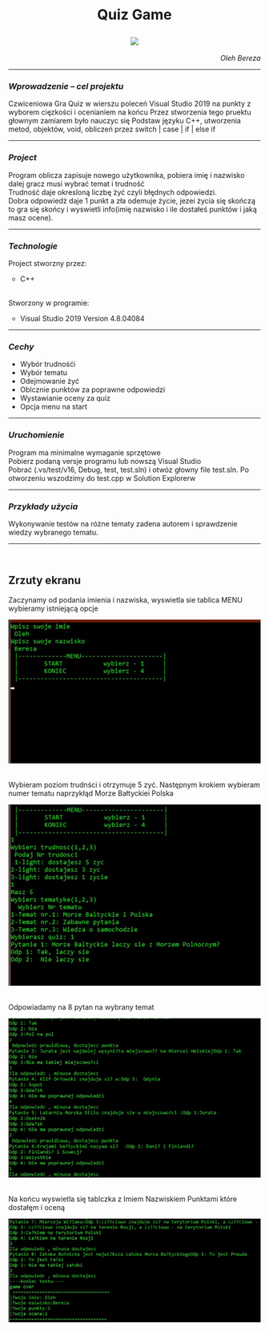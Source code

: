 <h1 align="center">
  <p>Quiz Game</p>
</h1>
<p align="center">
  <img src="https://cdn.freelogovectors.net/svg08/quiz-logo.svg" />
</p>

<i>
<p align="right">
  Oleh Bereza
</p>
</i>

<hr>
<h3>
  <i>
  Wprowadzenie – cel projektu
  </i>
</h3>
Czwiceniowa Gra Quiz w wierszu poleceń Visual Studio 2019 na punkty z wyborem cięzkości i ocenianiem na końcu
Przez stworzenia tego pruektu głownym zamiarem było nauczyc się Podstaw języku C++, utworzenia metod, objektów, void, obliczeń przez switch | case | if | else if
<hr>

<h3>
  <i>
  Project
  </i>
</h3>
Program oblicza zapisuje nowego użytkownika, pobiera imię i nazwisko dalej gracz musi wybrać temat i trudność<br>
Trudność daje okresloną liczbę żyć czyli błędnych odpowiedzi.<br>
Dobra odpowiedż daje 1 punkt a zła odemuje życie, jezei życia się skończą to gra się skońcy i wyswietli info(imię nazwisko i ile dostałeś punktów i jaką masz ocene).
<hr>

<h3>
  <i>
  Technologie
  </i>
</h3>
Project stworzny przez:
<br>
    <ul type="circle">
     <li>C++</li>
   </ul>
<br>
Stworzony w programie:
<br>
    <ul type="circle">
     <li>Visual Studio 2019 Version 4.8.04084</li>
   </ul>
<hr>

<h3>
  <i>
  Cechy
  </i>
</h3>
<p>
    <ul>
     <li>Wybór trudnośći </li>
     <li>Wybór tematu</li>
     <li>Odejmowanie żyć</li>
     <li>Oblcznie punktów za poprawne odpowiedzi</li>
     <li>Wystawianie oceny za quiz</li>
     <li>Opcja menu na start</li>
   </ul>
</p>
<hr>

<h3>
  <i>
  Uruchomienie
  </i>
</h3>
Program ma minimalne wymaganie sprzętowe<br>
Pobierz podaną versje programu lub nowszą Visual Studio<br>
Pobrać (.vs/test/v16, Debug, test, test.sln) i otwóz głowny file test.sln. Po otworzeniu wszodzimy do test.cpp w Solution Explorerw
<hr>

<h3>
  <i>
  Przykłady użycia
  </i>
</h3>
<p>
Wykonywanie testów na różne tematy zadena autorem i sprawdzenie wiedzy wybranego tematu.
</p>
<hr>
<br>
<h2>
  Zrzuty ekranu
</h2>
Zaczynamy od podania imienia i nazwiska, wyswietla sie tablica MENU wybieramy istniejącą opcje

![alt tag](https://github.com/OlehBereza/quizGame/blob/main/screenquiz/Screenshot_1.jpg?raw=true)

<br>
Wybieram poziom trudnści i otrzymuje 5 zyć. Następnym krokiem wybieram numer tematu naprzykłąd Morze Bałtyckiei Polska 

![alt tag](https://github.com/OlehBereza/quizGame/blob/main/screenquiz/Screenshot_2.jpg?raw=true)

<br>
Odpowiadamy na 8 pytan na wybrany temat

![alt tag](https://github.com/OlehBereza/quizGame/blob/main/screenquiz/Screenshot_3.jpg?raw=true)

<br>
Na końcu wyswietla się tablczka z Imiem Nazwiskiem Punktami które dostałęm i oceną

![alt tag](https://github.com/OlehBereza/quizGame/blob/main/screenquiz/Screenshot_4.jpg?raw=true)

